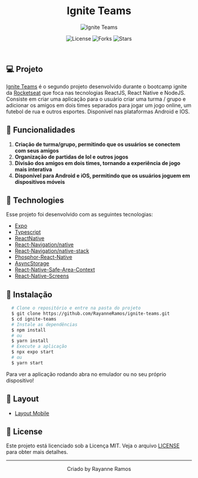 <h1 align='center'>Ignite Teams</h1>

<p align='center'>
  <img src='https://github.com/RayanneRamos/ignite-teams/assets/43352880/6a451252-1334-4abe-9a35-2f20ca76c2ab' alt='Ignite Teams' />
</p>

<p  align='center'>
  <img src='https://img.shields.io/badge/license-MIT-%23835afd' alt='License' />
  <img src='https://img.shields.io/badge/forks-MIT-%23835afd' alt='Forks' />
  <img src='https://img.shields.io/badge/stars-MIT-%23835afd' alt='Stars' />
</p>

<br>

## 💻 Projeto

[Ignite Teams]() é o segundo projeto desenvolvido durante o bootcamp ignite da [Rocketseat](https://www.rocketseat.com.br/) que foca nas tecnologias ReactJS, React Native e NodeJS. Consiste em criar uma aplicação para o usuário criar uma turma / grupo e adicionar os amigos em dois times separados para jogar um jogo online, um futebol de rua e outros esportes. Disponível nas plataformas Android e IOS.

## 🌟 Funcionalidades

1. **Criação de turma/grupo, permitindo que os usuários se conectem com seus amigos** 
2. **Organização de partidas de lol e outros jogos**
3. **Divisão dos amigos em dois times, tornando a experiência de jogo mais interativa**
4. **Disponível para Android e iOS, permitindo que os usuários joguem em dispositivos móveis**

## 🧪 Technologies

Esse projeto foi desenvolvido com as seguintes tecnologias:

- [Expo](https://expo.dev/)
- [Typescript](https://www.typescriptlang.org/)
- [ReactNative](https://reactnative.dev/)
- [React-Navigation/native](https://reactnavigation.org/docs/getting-started/)
- [React-Navigation/native-stack](https://reactnavigation.org/docs/hello-react-navigation)
- [Phosphor-React-Native](https://github.com/duongdev/phosphor-react-native)
- [AsyncStorage](https://docs.expo.dev/versions/latest/sdk/async-storage)
- [React-Native-Safe-Area-Context](https://docs.expo.dev/versions/latest/sdk/safe-area-context)
- [React-Native-Screens](https://docs.expo.dev/versions/latest/sdk/screens/)

## 🚀 Instalação

```bash
  # Clone o repositório e entre na pasta do projeto
  $ git clone https://github.com/RayanneRamos/ignite-teams.git
  $ cd ignite-teams
  # Instale as dependências
  $ npm install
  # ou
  $ yarn install
  # Execute a aplicação
  $ npx expo start
  # ou
  $ yarn start
```

Para ver a aplicação rodando abra no emulador ou no seu próprio dispositivo!

## 🔖 Layout

- [Layout Mobile](<https://www.figma.com/file/MYYaVxd1VYqfBr5M0D2Hfe/Ignite-Teams-(Copy)?type=design&node-id=37%3A6&mode=design&t=OwlubEpkbxNSE5No-1>)

## 📝 License

Este projeto está licenciado sob a Licença MIT. Veja o arquivo [LICENSE](LICENSE) para obter mais detalhes.

---

<p align='center'>Criado by Rayanne Ramos</p>
